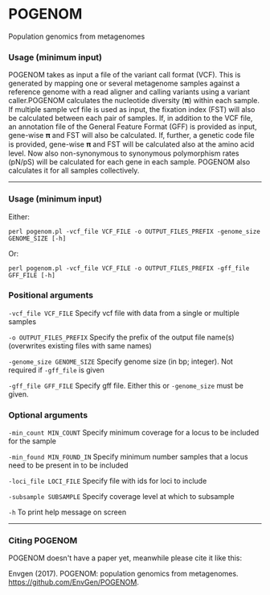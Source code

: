 # POGENOM
Population genomics from metagenomes

### Usage (minimum input)
POGENOM takes as input a file of the variant call format (VCF). This is generated by mapping one or several metagenome samples against a reference genome with a read aligner and calling variants using a variant caller.POGENOM calculates the nucleotide diversity (𝛑) within each sample. If multiple sample vcf file is used as input, the fixation index (FST) will also be calculated between each pair of samples. If, in addition to the VCF file, an annotation file of the General Feature Format (GFF) is provided as input, gene-wise 𝛑 and FST will also be calculated. If, further, a genetic code file is provided, gene-wise 𝛑 and FST will be calculated also at the amino acid level. Now also non-synonymous to synonymous polymorphism rates (pN/pS) will be calculated for each gene in each sample. POGENOM also calculates it for all samples collectively.

----

### Usage (minimum input)

Either:

`perl pogenom.pl -vcf_file VCF_FILE -o OUTPUT_FILES_PREFIX -genome_size GENOME_SIZE [-h]`

Or:

`perl pogenom.pl -vcf_file VCF_FILE -o OUTPUT_FILES_PREFIX -gff_file GFF_FILE [-h]`



### Positional arguments

`-vcf_file VCF_FILE`            Specify vcf file with data from a single or multiple samples

`-o OUTPUT_FILES_PREFIX`         Specify the prefix of the output file name(s) (overwrites existing files with same names)

`-genome_size GENOME_SIZE`      Specify genome size (in bp; integer). Not required if `-gff_file` is given

`-gff_file GFF_FILE`            Specify gff file. Either this or `-genome_size` must be given.



### Optional arguments

`-min_count MIN_COUNT`        Specify minimum coverage for a locus to be included for the sample

`-min_found MIN_FOUND_IN`     Specify minimum number samples that a locus need to be present in to be included

`-loci_file LOCI_FILE`        Specify file with ids for loci to include

`-subsample SUBSAMPLE`        Specify coverage level at which to subsample

`-h`							To print help message on screen

----

### Citing POGENOM

POGENOM doesn't have a paper yet, meanwhile please cite it like this:

Envgen (2017). POGENOM: population genomics from metagenomes. https://github.com/EnvGen/POGENOM.

